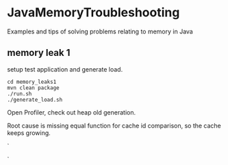 # JavaMemoryTroubleshooting
Examples and tips of solving problems relating to memory in Java

## memory leak 1

setup test application and generate load. 
```
cd memory_leaks1
mvn clean package
./run.sh
./generate_load.sh
```
Open Profiler, check out heap old generation.

Root cause is missing equal function for cache id comparison, so the cache keeps growing.

`

`
